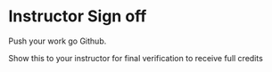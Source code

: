 # Instructor Sign off
Push your work go Github.

Show this to your instructor for final verification to receive full credits